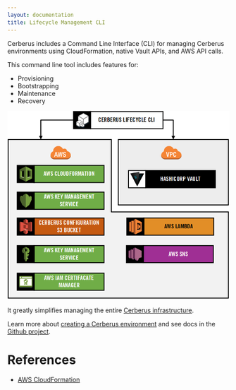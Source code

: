 ```yaml
---
layout: documentation
title: Lifecycle Management CLI
---
```


Cerberus includes a Command Line Interface (CLI) for managing Cerberus environments using CloudFormation,
native Vault APIs, and AWS API calls.
 
This command line tool includes features for: 

*  Provisioning
*  Bootstrapping
*  Maintenance
*  Recovery

<img src="../../images/admin-guide/lifecycle-management-cli.png" style="width: 600;" />

It greatly simplifies managing the entire [Cerberus infrastructure](../architecture/infrastructure-overview).

Learn more about [creating a Cerberus environment](creating-an-environment) and see docs in 
the <a target="_blank" onclick="trackOutboundLink('https://github.com/Nike-Inc/cerberus-lifecycle-cli')" href="https://github.com/Nike-Inc/cerberus-lifecycle-cli">Github project</a>.

# References

*  <a target="_blank" onclick="trackOutboundLink('https://aws.amazon.com/cloudformation/')" href="https://aws.amazon.com/cloudformation/">AWS CloudFormation</a>